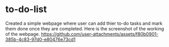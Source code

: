 # to-do-list

Created a simple webpage where user can add thier to-do tasks and mark them done once they are completed.
Here is the screenshot of the working of the webpage.
https://github.com/user-attachments/assets/f80b0901-385b-4c83-97d0-e80476e73cd1

